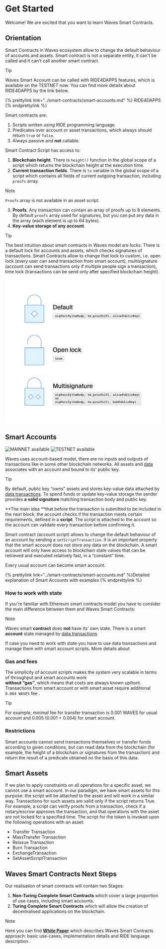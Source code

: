 # Get Started

Welcome! We are excited that you want to learn Waves Smart Contracts.

## Orientation

Smart Contracts in Waves ecosystem allow to change the default behaviour of accounts and assets. Smart contract is
not a separate entity, it can't be called and it can't call another smart contract.

> [!TIP]
> Waves Smart Account can be called with RIDE4DAPPS features, which is available on the TESTNET now.
> You can find more details about RIDE4DAPPS by the link below.

{% prettylink link="../smart-contracts/smart-accounts.md" %} RIDE4DAPPS {% endprettylink %}

Smart contracts are:
1. Scripts written using RIDE programming language.
2. Predicates over account or asset transactions, which always should return `true` or `false`.
3. Always passive and **not** callable.

Smart Contract Script has access to:  
1. **Blockchain height**. There is `height()` function in the global scope of a script which returns the blockchain
height at the execution time.  
2. **Current transaction fields**. There is `tx` variable in the global scope of a script which contains all fields
of current outgoing transaction, including `proofs` array.
> [!NOTE]
> `Proofs` array is not available in an asset script.  
3. **Proofs**. Any transaction can contain an array of proofs up to 8 elements. By default `proofs` array used for
signatures, but you can put any data in the array (each element is up to 64 bytes).
4. **Key-value storage of any account**.

> [!TIP]
> The best intuition about smart contracts in Waves model are locks. There is a default lock for accounts and assets,
> which checks signatures of transactions. Smart Contracts allow to change that lock to custom, i.e. open lock (every
> user can send transaction from smart account), multisignature (account can send transactions only if multiple people
> sign a transaction), time lock (transactions can be send only after specified blockchain height).

![Smart contracts intuition](../_assets/locks.png)


## Smart Accounts
![MAINNET available](https://img.shields.io/badge/mainnet-available-4bc51d.svg)
![TESTNET available](https://img.shields.io/badge/testnet-available-4bc51d.svg)

Waves uses account-based model, there are no inputs and outputs of transactions like in some other blockchain networks.
All assets and [data](/blockchain/transaction-type/data-transaction.md) associates with an account and bound
to its' public key.

>[!TIP]
> By default, public key “owns” assets and stores key-value data attached by [data transactions](/blockchain/transaction-type/data-transaction.md). To spend funds or update key-value storage the sender
> provides **a valid signature** matching transaction body and public key.

**The main idea **that before the transaction is submitted to be included in the next block, the account checks if
the transaction meets certain requirements, defined in a **script**. The script is attached to the account so the
account can validate every transaction before confirming it.

Smart contract (account script) allows to change the default behaviour of an account by sending a
`setScriptTransaction`. It is an important property that the smart account does not store any
data on the blockchain. A smart account will only have access to blockchain state values that can be retrieved and
executed relatively fast, in a “constant” time.

Every usual account can become smart account.   

{% prettylink link="../smart-contracts/smart-accounts.md" %}Detailed explanation of Smart Accounts with examples {% endprettylink %}

### How to work with state
If you're familiar with Ethereum smart contracts model you have to consider the main difference between them and Waves
Smart Contracts:
>[!NOTE]
> Waves smart **contract** does **not** have its' own state. There is a smart **account** state managed by
> [data transactions](/blockchain/transaction-type/data-transaction.md)

If case you need to work with state you have to use data transactions and manage them with smart account scripts.
More details about  


### Gas and fees

The simplicity of account scripts makes the system very scalable in terms of throughput and smart accounts work  
**without “gas”**, which means that costs are always known upfront.
Transactions from smart account or with smart asset require additional `0.004 WAVES` fee .

>[!TIP]  
> For example, minimal fee for transfer transaction is 0.001 WAVES for usual account and 0.005 (0.001 + 0.004) for
smart account.

### Restrictions

Smart accounts cannot send transactions themselves or transfer funds according to given conditions,
but can read data from the blockchain \(for example, the height of a blockchain or signatures from the transaction\)
and return the result of a predicate obtained on the basis of this data.

## Smart Assets

If we plan to apply constraints on all operations for a specific asset, we cannot use a smart account.
In our paradigm, we have smart assets for this purpose: the script will be attached to the asset and will work in a similar way.
Transactions for such assets are valid only if the script returns True. For example, a script can verify proofs from a transaction,
check if a notary/escrow approves the transaction, and that operations with the asset are not locked for a specified time.
The script for the token is invoked upon the following operations with an asset:

* Transfer Transaction
* MassTransfer Transaction
* Reissue Transaction
* Burn Transaction
* ExchangeTransaction
* SetAssetScriptTransaction


## Waves Smart Contracts Next Steps

Our realisation of smart contracts will contain two Stages:

1. **Non-Turing Complete Smart Contracts** which cover a large proportion of use cases, including smart accounts.
2. **Turing Complete Smart Contracts** which will allow the creation of decentralised applications on the blockchain.


> [!NOTE]
> Here you can find [**White Paper**](https://wavesplatform.com/files/docs/white_paper_waves_smart_contracts.pdf?cache=b) which describes Waves Smart Contracts approach: basic use-cases, implementation details and RIDE language description.

